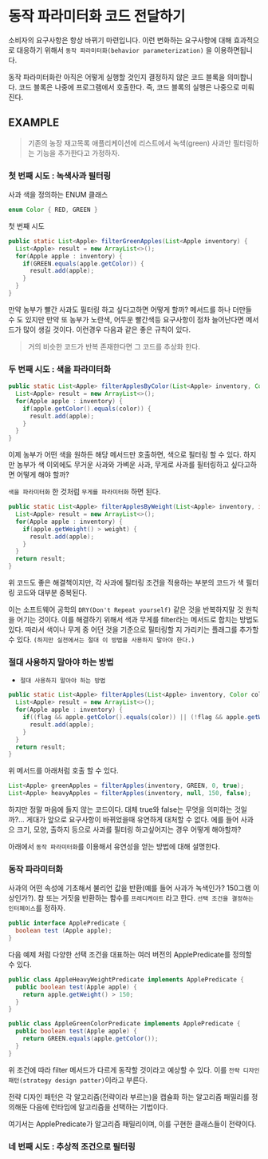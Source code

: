# 동작 파라미터화 코드 전달하기

소비자의 요구사항은 항상 바뀌기 마련입니다. 이런 변화하는 요구사항에 대해 효과적으로 대응하기 위해서 `동작 파라미터화(behavior parameterization)`
을 이용하면됩니다.

동작 파라미터화란 아직은 어떻게 실행할 것인지 결정하지 않은 코드 블록을 의미합니다. 코드 블록은 나중에 프로그램에서 호출한다. 즉, 코드 블록의 실행은 나중으로 미뤄진다.

## EXAMPLE

> 기존의 농장 재고목록 애플리케이션에 리스트에서 녹색(green) 사과만 필터링하는 기능을 추가한다고 가정하자. 

### 첫 번째 시도 : 녹색사과 필터링

사과 색을 정의하는 ENUM 클래스

```java
enum Color { RED, GREEN }
```

첫 번째 시도 

```java
public static List<Apple> filterGreenApples(List<Apple inventory) {
  List<Apple> result = new ArrayList<>();
  for(Apple apple : inventory) {
    if(GREEN.equals(apple.getColor)) {
      result.add(apple);
    }
  }
}
```

만약 농부가 빨간 사과도 필터링 하고 싶다고하면 어떻게 할까? 메서드를 하나 더만들 수 도 있지만 만약 또 농부가 노란색, 어두운 빨간색등 요구사항이
점차 늘어난다면 메서드가 많이 생길 것이다. 이런경우 다음과 같은 좋은 규칙이 있다.

> 거의 비슷한 코드가 반복 존재한다면 그 코드를 추상화 한다.

### 두 번째 시도 : 색을 파라미터화

```java
public static List<Apple> filterApplesByColor(List<Apple> inventory, Color color) {
  List<Apple> result = new ArrayList<>();
  for(Apple apple : inventory) {
    if(apple.getColor().equals(color)) {
      result.add(apple);
    }
  }
}
```

이제 농부가 어떤 색을 원하든 해당 메서드만 호출하면, 색으로 필터링 할 수 있다. 하지만 농부가 색 이외에도 무거운 사과와 가벼운 사과, 무게로 
사과를 필터링하고 싶다고하면 어떻게 해야 할까? 

`색을 파라미터화` 한 것처럼 `무게를 파라미터화` 하면 된다.

```java
public static List<Apple> filterApplesByWeight(List<Apple> inventory, int weight) {
  List<Apple> result = new ArrayList<>();
  for(Apple apple : inventory) {
    if(apple.getWeight() > weight) {
      result.add(apple);
    }
  }
  return result;
}
```

위 코드도 좋은 해결책이지만, 각 사과에 필터링 조건을 적용하는 부분의 코드가 색 필터링 코드와 대부분 중복된다.

이는 소프트웨어 공학의 `DRY(Don't Repeat yourself)` 같은 것을 반복하지말 것 원칙을 어기는 것이다. 이를 해결하기 위해서 색과 무게를 filter라는
메서드로 합치는 방법도 있다. 따라서 색이나 무게 중 어던 것을 기준으로 필터링할 지 가리키는 플래그를 추가할 수 있다.
`(하지만 실전에서는 절대 이 방법을 사용하지 말아야 한다.)`

### 절대 사용하지 말아야 하는 방법

- `절대 사용하지 말아야 하는 방법`

```java
public static List<Apple> filterApples(List<Apple> inventory, Color color, int weight, boolean flag) {
  List<Apple> result = new ArrayList<>();
  for(Apple apple : inventory) {
    if((flag && apple.getColor().equals(color)) || (!flag && apple.getWeight() > weight)) {
      result.add(apple);
    }
  }
  return result;
}
```

위 메서드를 아래처럼 호출 할 수 있다.

```java
List<Apple> greenApples = filterApples(inventory, GREEN, 0, true);
List<Apple> heavyApples = filterApples(inventory, null, 150, false);
```

하지만 정말 마음에 들지 않는 코드이다. 대체 true와 false는 무엇을 의미하는 것일까?... 게대가 앞으로 요구사항이 바뀌었을때 유연하게 대처할 수 없다.
에를 들어 사과으 크기, 모양, 출하지 등으로 사과를 필터링 하고싶어지는 경우 어떻게 해야할까?

아래에서 `동작 파라미터화`를 이용해서 유연성을 얻는 방법에 대해 설명한다.

### 동작 파라미터화

사과의 어떤 속성에 기초해서 불리언 값을 반환(예를 들어 사과가 녹색인가? 150그램 이상인가?). 참 또는 거짓을 반환하는 함수를 `프레디케이트` 라고 한다.
`선택 조건을 결정하는 인터페이스`를 정하자.

```java
public interface ApplePredicate {
  boolean test (Apple apple);
}
```

다음 예제 처럼 다양한 선택 조건을 대표하는 여러 버전의 ApplePredicate를 정의할 수 있다.

```java
public class AppleHeavyWeightPredicate implements ApplePredicate {
  public boolean test(Apple apple) {
    return apple.getWeight() > 150;
  }
}

public class AppleGreenColorPredicate implements ApplePredicate {
  public boolean test(Apple apple) {
    return GREEN.equals(apple.getColor());
  }
}
```

위 조건에 따라 filter 메서드가 다르게 동작할 것이라고 예상할 수 있다. 이를 `전략 디자인패턴(strategy design patter)`이라고 부른다.

전략 디자인 패턴은 각 알고리즘(전략이라 부르는)을 캡슐화 하는 알고리즘 패밀리를 정의해둔 다음에 런타임에 알고리즘을 선택하는 기법이다.

여기서는 ApplePredicate가 알고리즘 패밀리이며, 이를 구현한 클래스들이 전략이다.

### 네 번째 시도 : 추상적 조건으로 필터링


